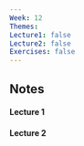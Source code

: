 ```yaml
---
Week: 12
Themes: 
Lecture1: false
Lecture2: false
Exercises: false
---
```


  

## Notes

  

#### Lecture 1

  

#### Lecture 2

